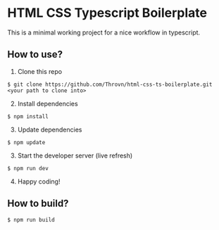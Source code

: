 # HTML CSS Typescript Boilerplate

This is a minimal working project for a nice workflow in typescript.

## How to use?

1. Clone this repo

```
$ git clone https://github.com/Throvn/html-css-ts-boilerplate.git <your path to clone into>
```

2. Install dependencies

```
$ npm install
```

3. Update dependencies

```
$ npm update
```

3. Start the developer server (live refresh)

```
$ npm run dev
```

4. Happy coding!

## How to build?

```
$ npm run build
```
